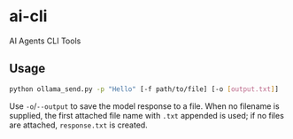 # ai-cli
AI Agents CLI Tools

## Usage

```bash
python ollama_send.py -p "Hello" [-f path/to/file] [-o [output.txt]]
```

Use `-o`/`--output` to save the model response to a file. When no
filename is supplied, the first attached file name with `.txt` appended is
used; if no files are attached, `response.txt` is created.
